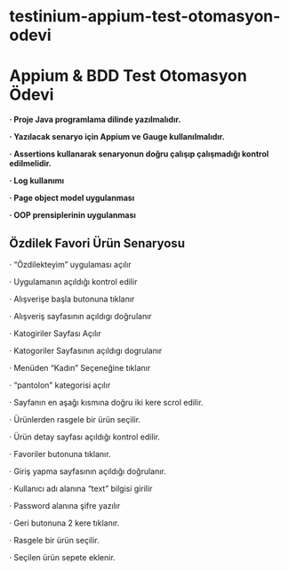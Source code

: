 ﻿# testinium-appium-test-otomasyon-odevi

<h1>Appium & BDD Test Otomasyon Ödevi</h1>

<b>
· Proje Java programlama dilinde yazılmalıdır.

· Yazılacak senaryo için Appium ve Gauge kullanılmalıdır.

· Assertions kullanarak senaryonun doğru çalışıp çalışmadığı kontrol edilmelidir.

· Log kullanımı

· Page object model uygulanması

· OOP prensiplerinin uygulanması
  </b>

  <h2>Özdilek Favori Ürün Senaryosu</h2>

· “Özdilekteyim” uygulaması açılır

· Uygulamanın açıldığı kontrol edilir

· Alışverişe başla butonuna tıklanır

· Alışveriş sayfasının açıldıgı doğrulanır

· Katogiriler Sayfası Açılır

· Katogoriler Sayfasının açıldıgı dogrulanır

· Menüden “Kadın” Seçeneğine tıklanır

· “pantolon” kategorisi açılır

· Sayfanın en aşağı kısmına doğru iki kere scrol edilir.

· Ürünlerden rasgele bir ürün seçilir.

· Ürün detay sayfası açıldığı kontrol edilir.

· Favoriler butonuna tıklanır.

· Giriş yapma sayfasının açıldığı doğrulanır.

· Kullanıcı adı alanına “text” bilgisi girilir

· Password alanına şifre yazılır

· Geri butonuna 2 kere tıklanır.

· Rasgele bir ürün seçilir.

· Seçilen ürün sepete eklenir.
